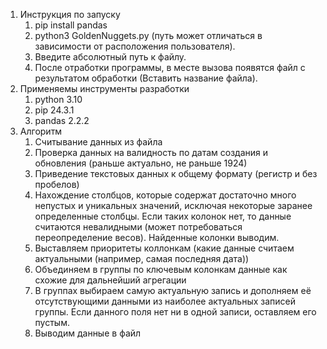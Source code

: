 1. Инструкция по запуску
   1. pip install pandas
   2. python3 GoldenNuggets.py (путь может отличаться в зависимости от расположения пользователя).
   3. Введите абсолютный путь к файлу. 
   4. После отработки программы, в месте вызова появятся файл с результатом обработки (Вставить название файла). 
2. Применяемы инструменты разработки
   1. python 3.10
   2. pip 24.3.1
   3. pandas 2.2.2
3. Алгоритм
   1. Считывание данных из файла
   2. Проверка данных на валидность по датам создания и обновления (раньше актуально, не раньше 1924)
   3. Приведение текстовых данных к общему формату (регистр и без пробелов)
   4. Нахождение столбцов, которые содержат достаточно много непустых и уникальных значений, исключая некоторые заранее определенные столбцы. Если таких колонок нет, то данные считаются невалидными (может потребоваться переопределение весов). Найденные колонки выводим.
   5. Выставляем приоритеты коллонкам (какие данные считаем актуальными (например, самая последняя дата))
   6. Объединяем в группы по ключевым колонкам данные как схожие для дальнейший агрегации
   7. В группах выбираем самую актуальную запись и дополняем её отсутствующими данными из наиболее актуальных записей группы. Если данного поля нет ни в одной записи, оставляем его пустым.
   8. Выводим данные в файл